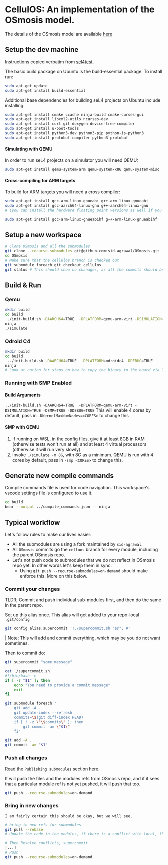 # CellulOS: An implementation of the OSmosis model.
The details of the OSmosis model are available [here](https://arxiv.org/abs/2309.09291)


## Setup the dev machine

Instructions copied verbatim from [sel4test](https://docs.sel4.systems/projects/sel4test/).

The basic build package on Ubuntu is the build-essential package. To install run:
```bash
sudo apt-get update
sudo apt-get install build-essential
```
Additional base dependencies for building seL4 projects on Ubuntu include installing:

```bash
sudo apt-get install cmake ccache ninja-build cmake-curses-gui
sudo apt-get install libxml2-utils ncurses-dev
sudo apt-get install curl git doxygen device-tree-compiler
sudo apt-get install u-boot-tools
sudo apt-get install python3-dev python3-pip python-is-python3
sudo apt-get install protobuf-compiler python3-protobuf
```
#### Simulating with QEMU

In order to run seL4 projects on a simulator you will need QEMU:
```bash
sudo apt-get install qemu-system-arm qemu-system-x86 qemu-system-misc
```

#### Cross-compiling for ARM targets
To build for ARM targets you will need a cross compiler:
```bash
sudo apt-get install gcc-arm-linux-gnueabi g++-arm-linux-gnueabi
sudo apt-get install gcc-aarch64-linux-gnu g++-aarch64-linux-gnu
# (you can install the hardware floating point versions as well if you wish)

sudo apt-get install gcc-arm-linux-gnueabihf g++-arm-linux-gnueabihf
```
## Setup a new workspace


```bash
# Clone OSmosis and all the submodules
git clone --recurse-submodules git@github.com:sid-agrawal/OSmosis.git
cd OSmosis
# Make sure that the cellulos branch is checked out
git submodule foreach git checkout cellulos
git status # This should show no chanages, as all the commits should be on the cellulos branch
```

## Build & Run
### Qemu
```bash
mkdir build
cd build
../init-build.sh -DAARCH64=TRUE  -DPLATFORM=qemu-arm-virt -DSIMULATION=TRUE -DDEBUG=TRUE
ninja
./simulate
```

### Odroid C4

```bash
mkdir build
cd build
 ../init-build.sh -DAARCH64=TRUE  -DPLATFORM=odroidc4 -DDEBUG=TRUE
ninja
# Look at notion for steps on how to copy the binary to the board via TFTP
```

### Running with SMP Enabled
#### Build Arguments
`../init-build.sh -DAARCH64=TRUE  -DPLATFORM=qemu-arm-virt -DSIMULATION=TRUE -DSMP=TRUE -DDEBUG=TRUE`
This will enable 4 cores by default, pass in `-DKernelMaxNumNodes=<CORES>` to change this

#### SMP with QEMU
1. If running on WSL, in the [config](https://learn.microsoft.com/en-us/windows/wsl/wsl-config) files, give it at least 8GB in RAM (otherwise tests won't run at all) and at least 4 virtual processors (otherwise it will run very slowly).
2. invoke `./simulate -m 8G`, with 8G as a minimum. QEMU is run with 4 cores by default, pass in `-smp <CORES>` to change this.

## Generate new compile commands
Compile commands file is used for code navigation. This workspace's
vscode settings file is configured to use it.

```bash
cd build
bear --output ../compile_commands.json -- ninja
```

## Typical workflow
Let's follow rules to make our lives easier:
* All the submodules are using a fork maintained by `sid-agrawal`.
* All `OSmosis` commits go the `celluos` branch for every module, including the parent OSmosis repo.
* Let's not push code to submodules that we do not reflect in OSmosis repo yet.
In other words let's keep them in sync.
   * Using `git push --recurse-submodules=on-demand` should make enforce this. More on this below.



### Commit your changes
TLDR; Commit and push individual sub-modules first, and then do the same in the parent repo.

Set up this alias once. This alias will get added to your repo-local `.git/config`

```bash
git config alias.supercommit '!./supercommit.sh "$@"; #'
```

| Note: This will add and commit everything, which may be you do not want sometimes.

Then to commit do:
```bash
git supercommit "some message"
```

```bash
cat ./supercommit.sh
#!/bin/bash -e
if [ -z "$1" ]; then
    echo "You need to provide a commit message"
    exit
fi

git submodule foreach "
    git add -A .
    git update-index --refresh
    commits=\$(git diff-index HEAD)
    if [ ! -z \"\$commits\" ]; then
        git commit -am \"$1\"
    fi"

git add -A .
git commit -am "$1"
```

### Push all changes
Read the `Publishing submodules` section [here](https://git-scm.com/book/en/v2/Git-Tools-Submodules).

It will push the files and the modules refs from OSmosis repo, and if it sees that a particular module ref
is not yet pushed, it will push that too.

```bash
git push --recurse-submodules=on-demand
```


### Bring in new changes

`I am fairly certain this should be okay, but we will see.`

```bash
# bring in new refs for submodules
git pull --rebase
# Update the code in the modules, if there is a conflict with local, this should complain.

# Then Resolve conflicts, supercommit
[...]
# Push
git push --recurse-submodules=on-demand
```




